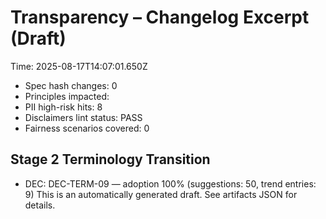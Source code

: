 # Transparency – Changelog Excerpt (Draft)

Time: 2025-08-17T14:07:01.650Z

- Spec hash changes: 0
- Principles impacted: 
- PII high-risk hits: 8
- Disclaimers lint status: PASS
- Fairness scenarios covered: 0

## Stage 2 Terminology Transition

- DEC: DEC-TERM-09 — adoption 100% (suggestions: 50, trend entries: 9)
This is an automatically generated draft. See artifacts JSON for details.